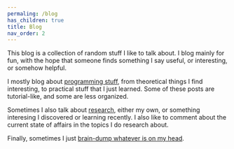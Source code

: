 ```yaml
---
permaling: /blog
has_children: true
title: Blog
nav_order: 2
---
```


This blog is a collection of random stuff I like to talk about.
I blog mainly for fun, with the hope that someone finds something
I say useful, or interesting, or somehow helpful. 

I mostly blog about [programming stuff](/blog/programming), from
theoretical things I find interesting, to practical stuff that I just learned.
Some of these posts are tutorial-like, and some are less organized.

Sometimes I also talk about [research](/blog/research),
either my own, or something interesing I discovered or learning recently.
I also like to comment about the current state of affairs in the topics
I do research about.

Finally, sometimes I just [brain-dump whatever is on my head](/blog/rants).
